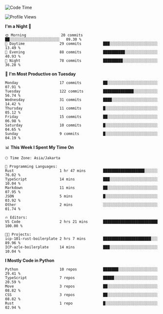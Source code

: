 <!--START_SECTION:waka-->
![Code Time](http://img.shields.io/badge/Code%20Time-1%2C696%20hrs%2056%20mins-blue)

![Profile Views](http://img.shields.io/badge/Profile%20Views-0-blue)

**I'm a Night 🦉** 

```text
🌞 Morning                20 commits          ██░░░░░░░░░░░░░░░░░░░░░░░   09.30 % 
🌆 Daytime                29 commits          ███░░░░░░░░░░░░░░░░░░░░░░   13.49 % 
🌃 Evening                88 commits          ██████████░░░░░░░░░░░░░░░   40.93 % 
🌙 Night                  78 commits          █████████░░░░░░░░░░░░░░░░   36.28 % 
```
📅 **I'm Most Productive on Tuesday** 

```text
Monday                   17 commits          ██░░░░░░░░░░░░░░░░░░░░░░░   07.91 % 
Tuesday                  122 commits         ██████████████░░░░░░░░░░░   56.74 % 
Wednesday                31 commits          ████░░░░░░░░░░░░░░░░░░░░░   14.42 % 
Thursday                 11 commits          █░░░░░░░░░░░░░░░░░░░░░░░░   05.12 % 
Friday                   15 commits          ██░░░░░░░░░░░░░░░░░░░░░░░   06.98 % 
Saturday                 10 commits          █░░░░░░░░░░░░░░░░░░░░░░░░   04.65 % 
Sunday                   9 commits           █░░░░░░░░░░░░░░░░░░░░░░░░   04.19 % 
```


📊 **This Week I Spent My Time On** 

```text
🕑︎ Time Zone: Asia/Jakarta

💬 Programming Languages: 
Rust                     1 hr 47 mins        ███████████████████░░░░░░   76.02 % 
TypeScript               14 mins             ███░░░░░░░░░░░░░░░░░░░░░░   10.04 % 
Markdown                 11 mins             ██░░░░░░░░░░░░░░░░░░░░░░░   07.95 % 
JSON                     5 mins              █░░░░░░░░░░░░░░░░░░░░░░░░   03.92 % 
Other                    2 mins              ░░░░░░░░░░░░░░░░░░░░░░░░░   01.74 % 

🔥 Editors: 
VS Code                  2 hrs 21 mins       █████████████████████████   100.00 % 

🐱‍💻 Projects: 
icp-101-rust-boilerplate 2 hrs 7 mins        ██████████████████████░░░   89.96 % 
ICP-azle-boilerplate     14 mins             ███░░░░░░░░░░░░░░░░░░░░░░   10.04 % 
```

**I Mostly Code in Python** 

```text
Python                   10 repos            ███████░░░░░░░░░░░░░░░░░░   29.41 % 
TypeScript               7 repos             █████░░░░░░░░░░░░░░░░░░░░   20.59 % 
Move                     3 repos             ██░░░░░░░░░░░░░░░░░░░░░░░   08.82 % 
CSS                      3 repos             ██░░░░░░░░░░░░░░░░░░░░░░░   08.82 % 
Rust                     1 repo              █░░░░░░░░░░░░░░░░░░░░░░░░   02.94 % 
```




<!--END_SECTION:waka-->
